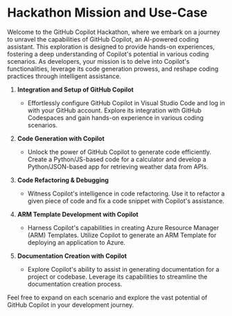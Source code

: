# Hackathon Mission and Use-Case

Welcome to the GitHub Copilot Hackathon, where we embark on a journey to unravel the capabilities of GitHub Copilot, an AI-powered coding assistant. This exploration is designed to provide hands-on experiences, fostering a deep understanding of Copilot's potential in various coding scenarios. As developers, your mission is to delve into Copilot's functionalities, leverage its code generation prowess, and reshape coding practices through intelligent assistance.

1. **Integration and Setup of GitHub Copilot**
   - Effortlessly configure GitHub Copilot in Visual Studio Code and log in with your GitHub account. Explore its integration with GitHub Codespaces and gain hands-on experience in various coding scenarios.

2. **Code Generation with Copilot**
   - Unlock the power of GitHub Copilot to generate code efficiently. Create a Python/JS-based code for a calculator and develop a Python/JSON-based app for retrieving weather data from APIs.

3. **Code Refactoring & Debugging**
   - Witness Copilot's intelligence in code refactoring. Use it to refactor a given piece of code and fix a code snippet with Copilot's assistance.

4. **ARM Template Development with Copilot**
   - Harness Copilot's capabilities in creating Azure Resource Manager (ARM) Templates. Utilize Copilot to generate an ARM Template for deploying an application to Azure.

5. **Documentation Creation with Copilot**
   - Explore Copilot's ability to assist in generating documentation for a project or codebase. Leverage its capabilities to streamline the documentation creation process.

Feel free to expand on each scenario and explore the vast potential of GitHub Copilot in your development journey.
